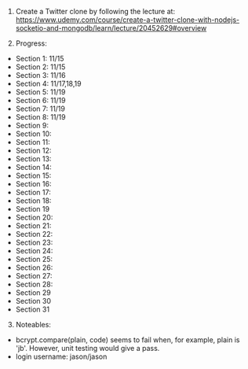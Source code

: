 1. Create a Twitter clone by following the lecture at:
 https://www.udemy.com/course/create-a-twitter-clone-with-nodejs-socketio-and-mongodb/learn/lecture/20452629#overview

 2. Progress:
 - Section 1: 11/15
 - Section 2: 11/15
 - Section 3: 11/16
 - Section 4: 11/17,18,19
 - Section 5: 11/19
 - Section 6: 11/19
 - Section 7: 11/19
 - Section 8: 11/19
 - Section 9:
 - Section 10: 
 - Section 11: 
 - Section 12:
 - Section 13:
 - Section 14:
 - Section 15:
 - Section 16:
 - Section 17:
 - Section 18:
 - Section 19
 - Section 20: 
 - Section 21: 
 - Section 22:
 - Section 23:
 - Section 24:
 - Section 25:
 - Section 26:
 - Section 27:
 - Section 28:
 - Section 29
 - Section 30
 - Section 31

 3. Noteables:
 - bcrypt.compare(plain, code) seems to fail when, for example, plain is 'jb'. However, unit testing would give a pass.
 - login username: jason/jason